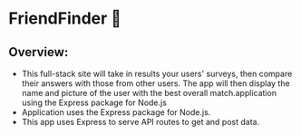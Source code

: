 # FriendFinder :couple:
## Overview:
* This full-stack site will take in results your users' surveys, then compare their answers with those from other users. The app will then display the name and picture of the user with the best overall match.application using the Express package for Node.js
* Application uses the Express package for Node.js.
* This app uses Express to serve API routes to get and post data.

